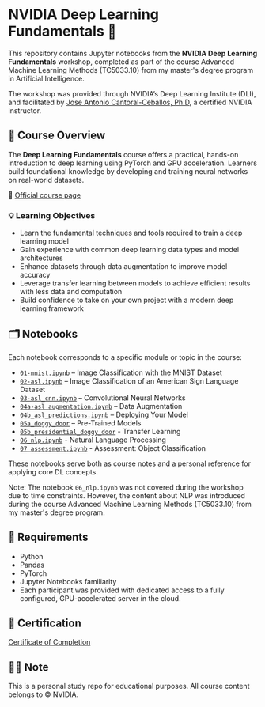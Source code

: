 # NVIDIA Deep Learning Fundamentals 🧠

This repository contains Jupyter notebooks from the **NVIDIA Deep Learning Fundamentals** workshop, completed as part of the course Advanced Machine Learning Methods (TC5033.10) from my master's degree program in Artificial Intelligence.

The workshop was provided through NVIDIA’s Deep Learning Institute (DLI), and facilitated by [Jose Antonio Cantoral-Ceballos, Ph.D](https://www.linkedin.com/in/jacantoral/), a certified NVIDIA instructor.


## 📘 Course Overview

The **Deep Learning Fundamentals** course offers a practical, hands-on introduction to deep learning using PyTorch and GPU acceleration. Learners build foundational knowledge by developing and training neural networks on real-world datasets.

🔗 [Official course page](https://learn.nvidia.com/courses/course-detail?course_id=course-v1:DLI+C-FX-01+V3)


### 💡 Learning Objectives

- Learn the fundamental techniques and tools required to train a deep learning model
- Gain experience with common deep learning data types and model architectures
- Enhance datasets through data augmentation to improve model accuracy
- Leverage transfer learning between models to achieve efficient results with less data and computation
- Build confidence to take on your own project with a modern deep learning framework


## 🗂️ Notebooks

Each notebook corresponds to a specific module or topic in the course:

- [`01-mnist.ipynb`](https://github.com/igquinteroch/nvidia-dl-fundamentals/blob/main/01_mnist.ipynb) – Image Classification with the MNIST Dataset
- [`02-asl.ipynb`](https://github.com/igquinteroch/nvidia-dl-fundamentals/blob/main/02_asl.ipynb) – Image Classification of an American Sign Language Dataset
- [`03-asl_cnn.ipynb`](https://github.com/igquinteroch/nvidia-dl-fundamentals/blob/main/03_asl_cnn.ipynb) – Convolutional Neural Networks
- [`04a-asl_augmentation.ipynb`](https://github.com/igquinteroch/nvidia-dl-fundamentals/blob/main/04a_asl_augmentation.ipynb) – Data Augmentation 
- [`04b_asl_predictions.ipynb`](https://github.com/igquinteroch/nvidia-dl-fundamentals/blob/main/04b_asl_predictions.ipynb) – Deploying Your Model
- [`05a_doggy_door`](https://github.com/igquinteroch/nvidia-dl-fundamentals/blob/main/05a_doggy_door.ipynb) – Pre-Trained Models
- [`05b_presidential_doggy_door`](https://github.com/igquinteroch/nvidia-dl-fundamentals/blob/main/05b_presidential_doggy_door.ipynb) - Transfer Learning
- [`06_nlp.ipynb`](https://github.com/igquinteroch/nvidia-dl-fundamentals/blob/main/06_nlp.ipynb) - Natural Language Processing
- [`07_assessment.ipynb`](https://github.com/igquinteroch/nvidia-dl-fundamentals/blob/main/07_assessment.ipynb) - Assessment: Object Classification

These notebooks serve both as course notes and a personal reference for applying core DL concepts.

Note: The notebook `06_nlp.ipynb` was not covered during the workshop due to time constraints. However, the content about NLP was introduced during the course Advanced Machine Learning Methods (TC5033.10) from my master's degree program.


## 🧰 Requirements

- Python
- Pandas
- PyTorch
- Jupyter Notebooks familiarity
- Each participant was provided with dedicated access to a fully configured, GPU-accelerated server in the cloud.


## 🏅 Certification

[Certificate of Completion](https://learn.nvidia.com/certificates?id=nU-RDVy_TLePw9B6agAXZQ)


## ✍🏼 Note

This is a personal study repo for educational purposes. All course content belongs to © NVIDIA.
